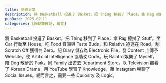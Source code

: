 ```yaml
---
title: 寒假分享
description: 將 Basketball 投進了 Basket。把 Thing 移到了 Place，拿 Rag 擦拭了 Stuff。坐 Car 行動至 House，吃 Food 賞賜與 Taste Buds，和 Re……
pubDate: 2025-02-11
categories: [聯絡簿日記, 散文]
---
```


將 Basketball 投進了 Basket。把 Thing 移到了 Place，拿 Rag 擦拭了 Stuff。坐 Car 行動至 House，吃 Food 賞賜與 Taste Buds，和 Relative 追逐在 Road，刮 Scratch Off 獲得共 Zero。記 Diary 儲存為 Electronic File，發 Content 上傳予 Website，使 Artificial Intelligence 協助改 Code。玩 Balatro 娛樂了 Myself。陪 Dog 散步於 Park，同 Family 出遊去 Department Store。以 Television 觀看了 Korean Drama，用 YouTube 學習了 Knowledge，藉 Instagram 暢聊了 Social Issues。總而言之，需要一些 Curiosity 及 Logic。
